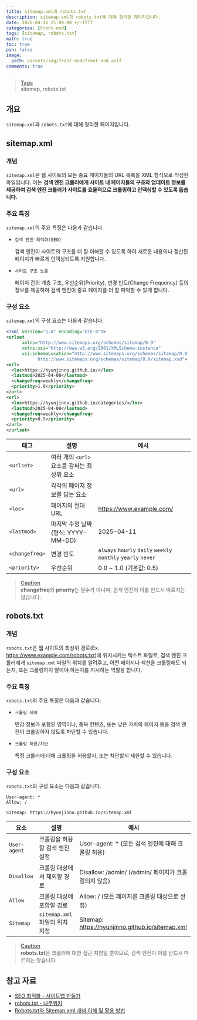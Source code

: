 ```yaml
---
title: sitemap.xml과 robots.txt
description: sitemap.xml과 robots.txt에 대해 정리한 페이지입니다.
date: 2025-04-11 21:09:00 +/-TTTT
categories: [Front-end]
tags: [sitemap, robots.txt]
math: true
toc: true
pin: false
image:
  path: /assets/img/front-end/front-end.avif
comments: true
---
```


<blockquote class="prompt-info"><p><strong><u>Tags</u></strong><br>
sitemap, robots.txt</p></blockquote>

## 개요

`sitemap.xml`과 `robots.txt`에 대해 정리한 페이지입니다.

## sitemap.xml

### 개념

`sitemap.xml`은 웹 사이트의 모든 중요 페이지들의 URL 목록을 XML 형식으로 작성한 파일입니다. 이는 <b>검색 엔진 크롤러에게 사이트 내 페이지들의 구조와 업데이트 정보를 제공하여 검색 엔진 크롤러가 사이트를 효율적으로 크롤링하고 인덱싱할 수 있도록 돕습니다.</b>

### 주요 특징

`sitemap.xml`의 주요 특징은 다음과 같습니다.

- `검색 엔진 최적화(SEO)`

  검색 엔진이 사이트의 구조를 더 잘 이해할 수 있도록 하여 새로운 내용이나 갱신된 페이지가 빠르게 인덱싱되도록 지원합니다.

- `사이트 구조 노출`

  페이지 간의 계층 구조, 우선순위(Priority), 변경 빈도(Change Frequency) 등의 정보를 제공하여 검색 엔진이 중요 페이지를 더 잘 파악할 수 있게 합니다.

### 구성 요소

`sitemap.xml`의 구성 요소는 다음과 같습니다.

```xml
<?xml version="1.0" encoding="UTF-8"?>
<urlset
      xmlns="http://www.sitemaps.org/schemas/sitemap/0.9"
      xmlns:xsi="http://www.w3.org/2001/XMLSchema-instance"
      xsi:schemaLocation="http://www.sitemaps.org/schemas/sitemap/0.9
            http://www.sitemaps.org/schemas/sitemap/0.9/sitemap.xsd">
<url>
  <loc>https://hyunjinno.github.io/</loc>
  <lastmod>2025-04-08</lastmod>
  <changefreq>weekly</changefreq>
  <priority>1.0</priority>
</url>
<url>
  <loc>https://hyunjinno.github.io/categories/</loc>
  <lastmod>2025-04-08</lastmod>
  <changefreq>weekly</changefreq>
  <priority>0.5</priority>
</url>
</urlset>
```

| 태그           | 설명                                        | 예시                                                          |
| -------------- | ------------------------------------------- | ------------------------------------------------------------- |
| `<urlset>`     | 여러 개의 `<url>` 요소를 감싸는 최상위 요소 |                                                               |
| `<url>`        | 각각의 페이지 정보를 담는 요소              |                                                               |
| `<loc>`        | 페이지의 절대 URL                           | https://www.example.com/                                      |
| `<lastmod>`    | 마지막 수정 날짜 (형식: YYYY-MM-DD)         | 2025-04-11                                                    |
| `<changefreq>` | 변경 빈도                                   | `always` `hourly` `daily` `weekly` `monthly` `yearly` `never` |
| `<priority>`   | 우선순위                                    | 0.0 ~ 1.0 (기본값: 0.5)                                       |

<blockquote class="prompt-warning"><p><strong><u>Caution</u></strong><br>
<b>changefreq</b>와 <b>priority</b>는 필수가 아니며, 검색 엔진이 이를 반드시 따르지는 않습니다.</p></blockquote>

 
## robots.txt

### 개념

`robots.txt`은 웹 사이트의 최상위 경로(Ex. https://www.example.com/robots.txt)에 위치시키는 텍스트 파일로, 검색 엔진 크롤러에게 `sitemap.xml` 파일의 위치를 알려주고, 어떤 페이지나 섹션을 크롤링해도 되는지, 또는 크롤링하지 말아야 하는지를 지시하는 역할을 합니다.

### 주요 특징

`robots.txt`의 주요 특징은 다음과 같습니다.

- `크롤링 제어`

  민감 정보가 포함된 영역이나, 중복 컨텐츠, 또는 낮은 가치의 페이지 등을 검색 엔진이 크롤링하지 않도록 차단할 수 있습니다.

- `크롤링 허용/차단`

  특정 크롤러에 대해 크롤링을 허용할지, 또는 차단할지 제한할 수 있습니다.

### 구성 요소

`robots.txt`의 구성 요소는 다음과 같습니다.

```text
User-agent: *
Allow: /

Sitemap: https://hyunjinno.github.io/sitemap.xml
```

| 요소         | 설명                           | 예시                                                 |
| ------------ | ------------------------------ | ---------------------------------------------------- |
| `User-agent` | 크롤링을 허용할 검색 엔진 설정 | User-agent: * (모든 검색 엔진에 대해 크롤링 허용)    |
| `Disallow`   | 크롤링 대상에서 제외할 경로    | Disallow: /admin/ (/admin/ 페이지가 크롤링되지 않음) |
| `Allow`      | 크롤링 대상에 포함할 경로      | Allow: / (모든 페이지를 크롤링 대상으로 설정)        |
| `Sitemap`    | `sitemap.xml` 파일의 위치 지정 | Sitemap: https://hyunjinno.github.io/sitemap.xml     |

<blockquote class="prompt-warning"><p><strong><u>Caution</u></strong><br>
<b>robots.txt</b>은 크롤러에 대한 접근 지침일 뿐이므로, 검색 엔진이 이를 반드시 따르지는 않습니다.</p></blockquote>

## 참고 자료

- <a href="https://velog.io/@ahn-sujin/SEO-%EC%B5%9C%EC%A0%81%ED%99%94-%EC%82%AC%EC%9D%B4%ED%8A%B8%EB%A7%B5-%EB%A7%8C%EB%93%A4%EA%B8%B0" target="_blank">SEO 최적화 - 사이트맵 만들기</a>
- <a href="https://namu.wiki/w/robots.txt" target="_blank">robots.txt - 나무위키</a>
- <a href="https://fourward.co.kr/blog/what-is-robots-txt-and-sitemap-xml" target="_blank">Robots.txt와 Sitemap.xml 개념 이해 및 활용 방법</a>